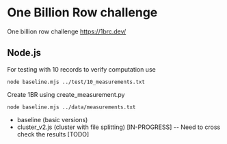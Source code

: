# One Billion Row challenge
One billion row challenge https://1brc.dev/


## Node.js
For testing with 10 records to verify computation use
```
node baseline.mjs ../test/10_measurements.txt
```

Create 1BR using create_measurement.py
```
node baseline.mjs ../data/measurements.txt
```
- baseline (basic versions)
- cluster_v2.js (cluster with file splitting)  [IN-PROGRESS]
  -- Need to cross check the results [TODO]


